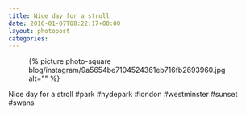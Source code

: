 ```yaml
---
title: Nice day for a stroll
date: 2016-01-07T08:22:17+00:00
layout: photopost
categories:
---
```


<figure class="photo photo--square">
  {% picture photo-square blog/instagram/9a5654be7104524361eb716fb2693960.jpg alt="" %}
</figure>

Nice day for a stroll
#park #hydepark #london #westminster #sunset #swans
